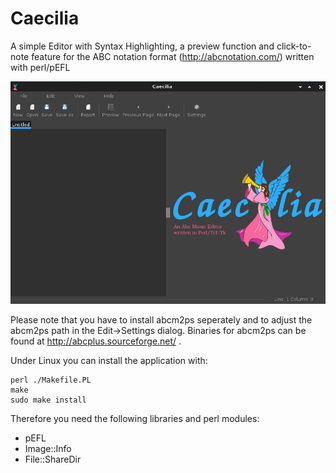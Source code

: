 # Caecilia
A simple Editor with Syntax Highlighting, a preview function and click-to-note feature for the ABC notation format (http://abcnotation.com/) written with perl/pEFL

![Screenshot to Caecilia](https://github.com/MaxPerl/Caecilia/raw/master/screenshot.jpg "Screenshot to Caecilia")

Please note that you have to install abcm2ps seperately and to adjust the abcm2ps path in the Edit->Settings dialog. Binaries for abcm2ps can be found at http://abcplus.sourceforge.net/ .

Under Linux you can install the application with:

```
perl ./Makefile.PL
make
sudo make install
```

Therefore you need the following libraries and perl modules:

* pEFL
* Image::Info
* File::ShareDir
